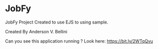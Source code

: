 # JobFy

JobFy
Project Created to use EJS to using sample.

Created By Anderson V. Bellini

Can you see this application running ?
Look here: https://bit.ly/2WTqQvu

